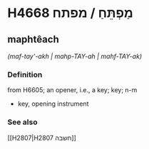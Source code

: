 # H4668 מַפְתֵּחַ / מפתח

## maphtêach

_(maf-tay'-akh | mahp-TAY-ah | mahf-TAY-ak)_

### Definition

from H6605; an opener, i.e., a key; key; n-m

- key, opening instrument

### See also

[[H2807|H2807 חשבה]]
